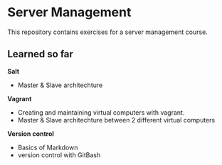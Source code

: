 # Server Management

This repository contains exercises for a server management course.

## Learned so far

**Salt** 

* Master & Slave architechture

**Vagrant** 

* Creating and maintaining virtual computers with vagrant.
* Master & Slave architechture between 2 different virtual computers

**Version control**

* Basics of Markdown
* version control with GitBash

